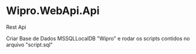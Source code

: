 # Wipro.WebApi.Api
Rest Api

Criar Base de Dados MSSQLLocalDB "Wipro" e rodar os scripts contidos no arquivo "script.sql"

